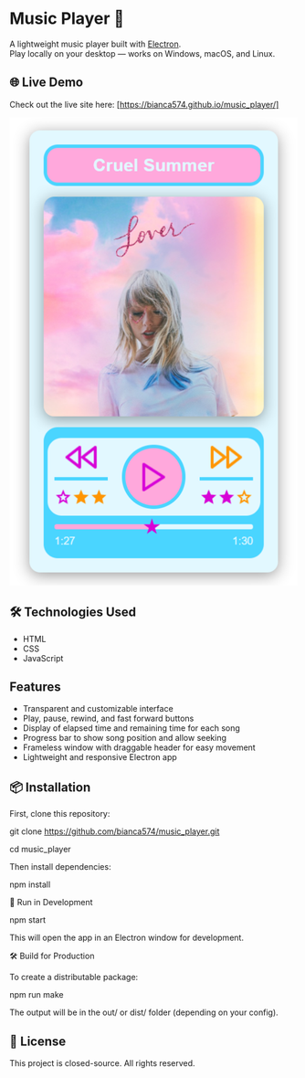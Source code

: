 # Music Player 🎵

A lightweight music player built with [Electron](https://www.electronjs.org/).  
Play locally on your desktop — works on Windows, macOS, and Linux.

## 🌐 Live Demo

Check out the live site here: [https://bianca574.github.io/music_player/]

![Music Player](assets/screenshot.jpg)

## 🛠️ Technologies Used

- HTML
- CSS
- JavaScript

## Features

- Transparent and customizable interface
- Play, pause, rewind, and fast forward buttons  
- Display of elapsed time and remaining time for each song  
- Progress bar to show song position and allow seeking  
- Frameless window with draggable header for easy movement  
- Lightweight and responsive Electron app

## 📦 Installation

First, clone this repository:

git clone https://github.com/bianca574/music_player.git

cd music_player


Then install dependencies:

npm install


🚀 Run in Development

npm start

This will open the app in an Electron window for development.


🛠 Build for Production

To create a distributable package:

npm run make

The output will be in the out/ or dist/ folder (depending on your config).

## 📄 License

This project is closed-source. All rights reserved.
